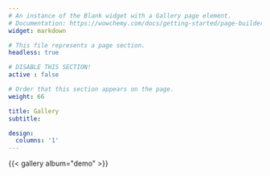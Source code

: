 ```yaml
---
# An instance of the Blank widget with a Gallery page element.
# Documentation: https://wowchemy.com/docs/getting-started/page-builder/
widget: markdown

# This file represents a page section.
headless: true

# DISABLE THIS SECTION!
active : false

# Order that this section appears on the page.
weight: 66

title: Gallery
subtitle:

design:
  columns: '1'
---
```


{{< gallery album="demo" >}}
